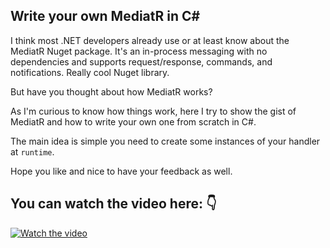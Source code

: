 ## Write your own MediatR in C#
I think most .NET developers already use or at least know about the MediatR Nuget package. It's an in-process messaging with no dependencies and supports request/response, commands, and notifications. Really cool Nuget library.

But have you thought about how MediatR works?

As I'm curious to know how things work, here I try to show the gist of MediatR and how to write your own one from scratch in C#.

The main idea is simple you need to create some instances of your handler at `runtime`.

Hope you like and nice to have your feedback as well.
## You can watch the video here: 👇
[![Watch the video](https://img.youtube.com/vi/lc-c5Q4XFX4/hqdefault.jpg)](https://youtu.be/lc-c5Q4XFX4)
